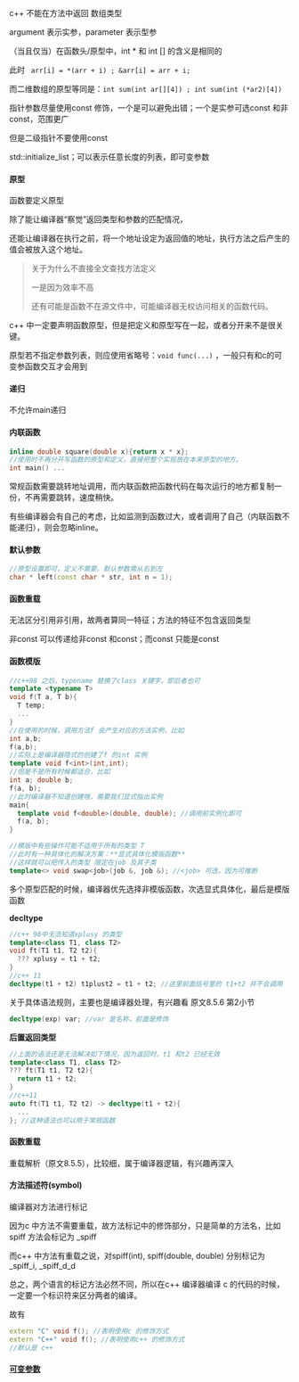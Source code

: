 c++ 不能在方法中返回 数组类型  

argument 表示实参，parameter 表示型参



（当且仅当）在函数头/原型中，int * 和 int [] 的含义是相同的

此时 ` arr[i] = *(arr + i) ; &arr[i] = arr + i;`

而二维数组的原型等同是：`int sum(int ar[][4]) ; int sum(int (*ar2)[4])`



指针参数尽量使用const 修饰，一个是可以避免出错；一个是实参可选const 和非const，范围更广

但是二级指针不要使用const



std::initialize_list；可以表示任意长度的列表，即可变参数

#### 原型

函数要定义原型

除了能让编译器“察觉”返回类型和参数的匹配情况，

还能让编译器在执行之前，将一个地址设定为返回值的地址，执行方法之后产生的值会被放入这个地址。

> 关于为什么不直接全文查找方法定义
>
> 一是因为效率不高
>
> 还有可能是函数不在源文件中，可能编译器无权访问相关的函数代码。



c++ 中一定要声明函数原型，但是把定义和原型写在一起，或者分开来不是很关键。

原型若不指定参数列表，则应使用省略号：`void func(...)` ，一般只有和c的可变参函数交互才会用到

#### 递归

不允许main递归

#### 内联函数

```c++
inline double square(double x){return x * x};
//使用时不再分开写函数的原型和定义，直接把整个实现放在本来原型的地方。
int main() ...
```

常规函数需要跳转地址调用，而内联函数把函数代码在每次运行的地方都复制一份，不再需要跳转，速度稍快。

有些编译器会有自己的考虑，比如监测到函数过大，或者调用了自己（内联函数不能递归），则会忽略inline。

#### 默认参数

```c++
//原型设置即可，定义不需要。默认参数需从右到左
char * left(const char * str, int n = 1);
```

#### 函数重载

无法区分引用非引用，故两者算同一特征；方法的特征不包含返回类型

非const 可以传递给非const 和const；而const 只能是const

#### 函数模版

```c++
//c++98 之后，typename 替换了class 关键字，即后者也可
template <typename T>
void f(T a, T b){
  T temp;
  ...
}
//在使用的时候，调用方法f 会产生对应的方法实例，比如
int a,b;
f(a,b);
//实际上是编译器隐式的创建了f 的int 实例
template void f<int>(int,int);
//但是不是所有时候都适合，比如
int a; double b;
f(a, b);
//此时编译器不知道创建啥，需要我们显式指出实例
main{
  template void f<double>(double, double); //调用前实例化即可
  f(a, b);
}

//模版中有些操作可能不适用于所有的类型 T
//此时有一种具体化的解决方案：**显式具体化模版函数**
//这样就可以把传入的类型 限定在job 及其子类
template<> void swap<job>(job &, job &); //<job> 可选，因为可推断
```

多个原型匹配的时候，编译器优先选择非模版函数，次选显式具体化，最后是模版函数

**decltype**

```c++
//c++ 98中无法知道xplusy 的类型
template<class T1, class T2>
void ft(T1 t1, T2 t2){
  ??? xplusy = t1 + t2;
}
//c++ 11
decltype(t1 + t2) t1plust2 = t1 + t2; //这里前面括号里的 t1+t2 并不会调用
```

关于具体语法规则，主要也是编译器处理，有兴趣看 原文8.5.6 第2小节

```c++
decltype(exp) var; //var 是名称，前面是修饰
```

**后置返回类型**

```c++
//上面的语法还是无法解决如下情况，因为返回时，t1 和t2 已经无效
template<class T1, class T2>
??? ft(T1 t1, T2 t2){
  return t1 + t2;
}
//c++11
auto ft(T1 t1, T2 t2) -> decltype(t1 + t2){
  ...
}; //这种语法也可以用于常规函数
```



#### 函数重载

重载解析（原文8.5.5），比较细，属于编译器逻辑，有兴趣再深入



#### 方法描述符(symbol)

编译器对方法进行标记

因为c 中方法不需要重载，故方法标记中的修饰部分，只是简单的方法名，比如spiff 方法会标记为 _spiff

而c++ 中方法有重载之说，对spiff(int), spiff(double, double) 分别标记为 _spiff_i, _spiff_d_d 

总之，两个语言的标记方法必然不同，所以在c++ 编译器编译 c 的代码的时候，一定要一个标识符来区分两者的编译。

故有

```c++
extern "C" void f(); //表明使用c 的修饰方式
extern "C++" void f(); //表明使用c++ 的修饰方式
//默认是 c++
```



#### [可变参数](./variadic.md)

